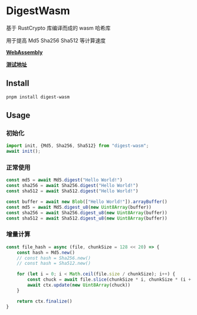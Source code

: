 # DigestWasm

基于 RustCrypto 库编译而成的 wasm 哈希库

用于提高 Md5 Sha256 Sha512 等计算速度

**[WebAssembly](https://developer.mozilla.org/zh-CN/docs/WebAssembly)**

**[测试地址](https://mllcms.github.io/digest-wasm/)**

## Install

```sh
pnpm install digest-wasm
```

## Usage

### 初始化

```js
import init, {Md5, Sha256, Sha512} from "digest-wasm";
await init();
```

### 正常使用

```js
const md5 = await Md5.digest("Hello World!")
const sha256 = await Sha256.digest("Hello World!")
const sha512 = await Sha512.digest("Hello World!")
```

```js
const buffer = await new Blob(["Hello World!"]).arrayBuffer()
const md5 = await Md5.digest_u8(new Uint8Array(buffer))
const sha256 = await Sha256.digest_u8(new Uint8Array(buffer))
const sha512 = await Sha512.digest_u8(new Uint8Array(buffer))
```

### 增量计算

```js
const file_hash = async (file, chunkSize = 128 << 20) => {
    const hash = Md5.new()
    // const hash = Sha256.new()
    // const hash = Sha512.new()

    for (let i = 0; i < Math.ceil(file.size / chunkSize); i++) {
        const chuck = await file.slice(chunkSize * i, chunkSize * (i + 1)).arrayBuffer()
        await ctx.update(new Uint8Array(chuck))
    }

    return ctx.finalize()
}
```